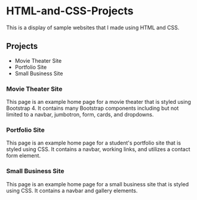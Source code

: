 # HTML-and-CSS-Projects
 
This is a display of sample websites that I made using HTML and CSS.

## Projects

- Movie Theater Site
- Portfolio Site
- Small Business Site

### Movie Theater Site

This page is an example home page for a movie theater that is styled using Bootstrap 4. It contains many Bootstrap components including but not limited to a navbar, jumbotron, form, cards, and dropdowns.

### Portfolio Site

This page is an example home page for a student's portfolio site that is styled using CSS. It contains a navbar, working links, and utilizes a contact form element.

### Small Business Site

This page is an example home page for a small business site that is styled using CSS. It contains a navbar and gallery elements. 
